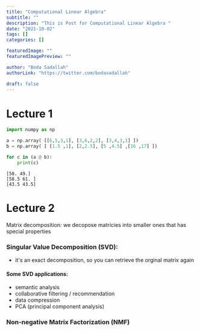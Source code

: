 ```yaml
---
title: "Computational Linear Algebra"
subtitle: ""
description: "This is Post for Computational Linear Algebra "
date: "2021-10-02"
tags: []
categories: []

featuredImage: ""
featuredImagePreview: ""

author: "Boda Sadallah"
authorLink: "https://twitter.com/bodasadallah"

draft: false
---
```


# Lecture 1

```python
import numpy as np
```

```python
a = np.array( [[6,5,3,1], [3,6,2,2], [3,4,3,1] ])
b = np.array( [ [1.5 ,1], [2,2.5], [5 ,4.5] ,[16 ,17] ])
```

```python
for c in (a @ b):
    print(c)
```

    [50. 49.]
    [58.5 61. ]
    [43.5 43.5]

# Lecture 2

Matrix decomposition: we decopose matricies into smaller ones that has special properties

### Singular Value Decomposition (SVD):

- it's an exact decomposition, so you can retrieve the orginal matrix again

#### Some SVD applications:

- semantic analysis
- collaborative filtering / recommendation
- data compression
- PCA (principal component analysis)

### Non-negative Matrix Factorization (NMF)
